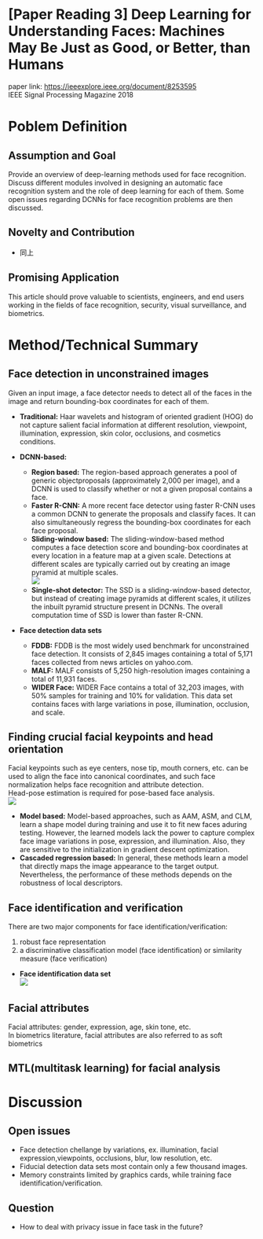 # [Paper Reading 3] Deep Learning for Understanding Faces: Machines May Be Just as Good, or Better, than Humans
paper link: https://ieeexplore.ieee.org/document/8253595  
IEEE Signal Processing Magazine 2018

# Poblem Definition
## Assumption and Goal
Provide an overview of deep-learning methods used
for face recognition. Discuss different modules involved in designing an automatic face recognition system and the role of deep learning for each of them. Some open issues regarding DCNNs for face recognition problems are then discussed.  

## Novelty and Contribution
* 同上

## Promising Application
This article should prove valuable to scientists, engineers, and end users working in the fields of face recognition, security, visual surveillance, and biometrics.  

# Method/Technical Summary

## Face detection in unconstrained images
Given an input image, a face detector needs to detect all of the faces in the image and return bounding-box coordinates for each of them.  
* **Traditional:** Haar wavelets and histogram of oriented gradient (HOG) do not capture salient facial information at different resolution, viewpoint, illumination, expression, skin color, occlusions, and cosmetics conditions.
* **DCNN-based:** 
    * **Region based:** The region-based approach generates a pool of generic objectproposals (approximately 2,000 per image), and a DCNN is used to classify whether or not a given proposal contains a face.
    * **Faster R-CNN:** A more recent face detector using faster R-CNN uses a common DCNN to generate the proposals and classify faces. It can also simultaneously regress the bounding-box coordinates for each face proposal.
    * **Sliding-window based:** The sliding-window-based method computes a face detection score and bounding-box coordinates at every location in a feature map at a given scale. Detections at different scales are typically carried out by creating an image pyramid at multiple scales.  
![](https://i.imgur.com/702BMRZ.png)  
    * **Single-shot detector:** The SSD is a sliding-window-based detector, but instead of creating image pyramids at different scales, it utilizes the inbuilt pyramid structure present in
DCNNs. The overall computation time of SSD is lower than faster R-CNN.  

* **Face detection data sets**
    * **FDDB:** FDDB is the most widely used benchmark for unconstrained face detection. It consists of 2,845 images containing a total of 5,171 faces collected from news articles on yahoo.com.
    * **MALF:** MALF consists of 5,250 high-resolution images containing a total of 11,931 faces.
    * **WIDER Face:** WIDER Face contains a total of 32,203 images, with 50% samples for training and 10% for validation. This data set contains faces with large variations in pose, illumination, occlusion, and scale.  

## Finding crucial facial keypoints and head orientation
Facial keypoints such as eye centers, nose tip, mouth corners, etc. can be used to align the face into canonical coordinates, and such face normalization helps face recognition and attribute
detection.  
Head-pose estimation is required for pose-based face analysis.  
![](https://i.imgur.com/DG0qy8i.png)  
* **Model based:** Model-based approaches, such as AAM, ASM, and CLM, learn a shape model during training and use it to fit new faces aduring testing. However, the learned models lack the power to capture complex face image variations in pose, expression, and illumination. Also, they are sensitive to the initialization in gradient descent optimization.  
* **Cascaded regression based:** In general, these methods learn a model that directly maps the image appearance to the target output. Nevertheless, the performance of these methods depends on the robustness of local descriptors.

## Face identification and verification
There are two major components for face identification/verification:  
1. robust face representation
2. a discriminative classification model (face identification) or similarity measure (face verification)  
* **Face identification data set**  
![](https://i.imgur.com/HsUkZPx.png)

## Facial attributes
Facial attributes: gender, expression, age, skin tone, etc.  
In biometrics literature, facial attributes are also referred to as soft biometrics

## MTL(multitask learning) for facial analysis

# Discussion
## Open issues
* Face detection chellange by variations, ex. illumination, facial expression,viewpoints, occlusions, blur, low resolution, etc.
* Fiducial detection data sets most contain only a few thousand images.
* Memory constraints limited by graphics cards, while training face identification/verification.
## Question
* How to deal with privacy issue in face task in the future?

